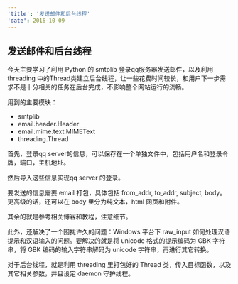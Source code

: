 ```yaml
---
'title': '发送邮件和后台线程'
'date': 2016-10-09
---
```


## 发送邮件和后台线程

今天主要学习了利用 Python 的 smtplib 登录qq服务器发送邮件，以及利用 threading 中的Thread类建立后台线程，让一些花费时间较长，和用户下一步需求不是十分相关的任务在后台完成，不影响整个网站运行的流畅。

用到的主要模块：

- smtplib
- email.header.Header
- email.mime.text.MIMEText
- threading.Thread

首先，登录qq server的信息，可以保存在一个单独文件中，包括用户名和登录令牌，端口，主机地址。

然后导入这些信息实现qq server 的登录。

要发送的信息需要 email 打包，具体包括 from_addr, to_addr, subject, body。更高级的话，还可以在 body 里分为纯文本，html 网页和附件。

其余的就是参考相关博客和教程，注意细节。

此外，还解决了一个困扰许久的问题：Windows 平台下 raw_input 如何处理汉语提示和汉语输入的问题。要解决的就是将 unicode 格式的提示编码为 GBK 字符串，将 GBK 编码的输入字符串解码为 unicode 字符串，再进行其它转换。

对于后台线程，就是利用 threading 里打包好的 Thread 类，传入目标函数，以及其它相关参数，并且设定 daemon 守护线程。
